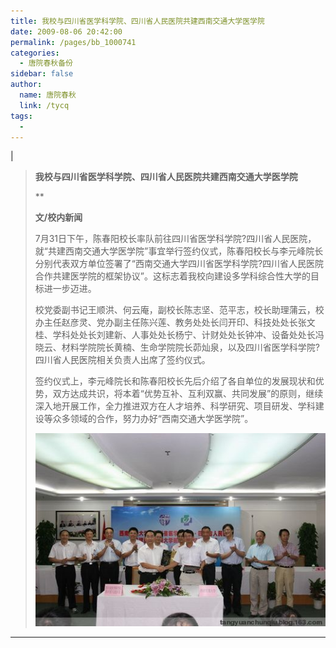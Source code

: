 ```yaml
---
title: 我校与四川省医学科学院、四川省人民医院共建西南交通大学医学院
date: 2009-08-06 20:42:00
permalink: /pages/bb_1000741
categories: 
  - 唐院春秋备份
sidebar: false
author: 
  name: 唐院春秋
  link: /tycq
tags: 
  - 
---
```


|

> **我校与四川省医学科学院、四川省人民医院共建西南交通大学医学院**
>
> **
>
>  
> **文/校内新闻**
>
>
> 7月31日下午，陈春阳校长率队前往四川省医学科学院?四川省人民医院，就“共建西南交通大学医学院”事宜举行签约仪式，陈春阳校长与李元峰院长分别代表双方单位签署了“西南交通大学四川省医学科学院?四川省人民医院合作共建医学院的框架协议”。这标志着我校向建设多学科综合性大学的目标进一步迈进。
>
>
> 校党委副书记王顺洪、何云庵，副校长陈志坚、范平志，校长助理蒲云，校办主任赵彦灵、党办副主任陈兴莲、教务处处长闫开印、科技处处长张文桂、学科处处长刘建新、人事处处长杨宁、计财处处长钟冲、设备处处长冯晓云、材料学院院长黄楠、生命学院院长茆灿泉，以及四川省医学科学院?四川省人民医院相关负责人出席了签约仪式。
>
>
> 签约仪式上，李元峰院长和陈春阳校长先后介绍了各自单位的发展现状和优势，双方达成共识，将本着“优势互补、互利双赢、共同发展”的原则，继续深入地开展工作，全力推进双方在人才培养、科学研究、项目研发、学科建设等众多领域的合作，努力办好“西南交通大学医学院”。
>
> [
> ![](/pic/img.bimg.126.net_photo_q9VwVYJT0HFfzbr5GQoMVg==_1139973655679720646.jpg)](pic/img.bimg.126.net_photo_q9VwVYJT0HFfzbr5GQoMVg==_1139973655679720646.jpg)  
  
---